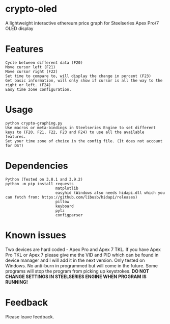 # crypto-oled
A lightweight interactive ethereum price graph for Steelseries Apex Pro/7 OLED display

# Features
```
Cycle between different data (F20)
Move cursor left (F21)
Move cursor right (F22)
Set time to compare to, will display the change in percent (F23)
Get basic information, will only show if cursor is all the way to the right or left. (F24)
Easy time zone configuration.
```

# Usage
```
python crypto-graphing.py
Use macros or meta-bindings in Steelseries Engine to set different keys to (F20, F21, F22, F23 and F24) to use all the available features.
Set your time zone of choice in the config file. (It does not account for DST)
```

# Dependencies
```
Python (Tested on 3.8.1 and 3.9.2)
python -m pip install requests
                      matplotlib
                      easyhid (Windows also needs hidapi.dll which you can fetch from: https://github.com/libusb/hidapi/releases)
                      pillow
                      keyboard
                      pytz
                      configparser
```

# Known issues
Two devices are hard coded - Apex Pro and Apex 7 TKL.
If you have Apex Pro TKL or Apex 7 please give me the VID and PID which can be found in device manager and I will add it in the next version.
Only tested on Windows. No anti-burn in programmed but will come in the future. Some programs will stop the program from picking up keystrokes. **DO NOT CHANGE SETTINGS IN STEELSERIES ENGINE WHEN PROGRAM IS RUNNING!**

# Feedback
Please leave feedback.

